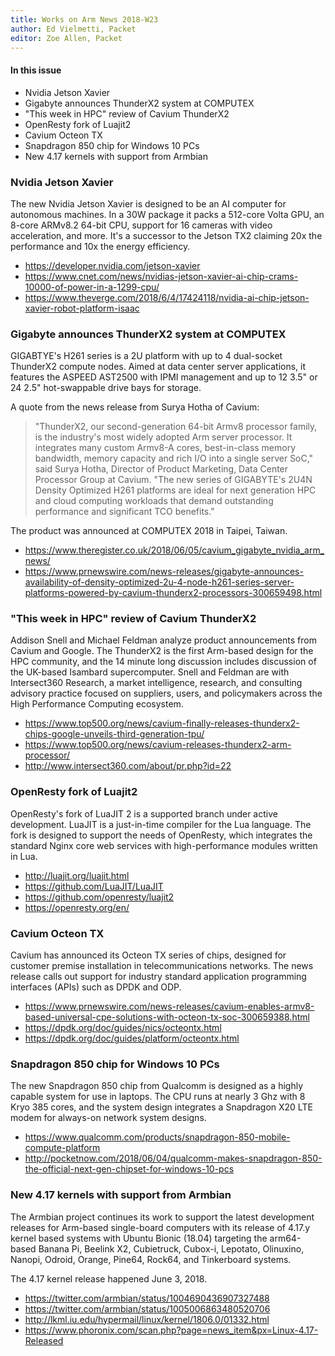 ```yaml
---
title: Works on Arm News 2018-W23
author: Ed Vielmetti, Packet
editor: Zoe Allen, Packet
---
```


#### In this issue

* Nvidia Jetson Xavier
* Gigabyte announces ThunderX2 system at COMPUTEX
* "This week in HPC" review of Cavium ThunderX2
* OpenResty fork of Luajit2
* Cavium Octeon TX
* Snapdragon 850 chip for Windows 10 PCs
* New 4.17 kernels with support from Armbian

### Nvidia Jetson Xavier

The new Nvidia Jetson Xavier is designed to be an
AI computer for autonomous machines. In a 30W
package it packs a 512-core Volta GPU, an 8-core
ARMv8.2 64-bit CPU, support for 16 cameras with
video acceleration, and more. It's a successor
to the Jetson TX2 claiming 20x the performance
and 10x the energy efficiency.

* https://developer.nvidia.com/jetson-xavier
* https://www.cnet.com/news/nvidias-jetson-xavier-ai-chip-crams-10000-of-power-in-a-1299-cpu/
* https://www.theverge.com/2018/6/4/17424118/nvidia-ai-chip-jetson-xavier-robot-platform-isaac

### Gigabyte announces ThunderX2 system at COMPUTEX

GIGABTYE's H261 series is a 2U platform with up to 4 dual-socket
ThunderX2 compute nodes. Aimed at data center server applications,
it features the ASPEED AST2500 with IPMI management and up to 12 3.5"
or 24 2.5" hot-swappable drive bays for storage. 

A quote from the news release from Surya Hotha of Cavium:

> "ThunderX2, our second-generation 64-bit Armv8 processor family,
is the industry's most widely adopted Arm server processor. It
integrates many custom Armv8-A cores, best-in-class memory bandwidth,
memory capacity and rich I/O into a single server SoC," said Surya
Hotha, Director of Product Marketing, Data Center Processor Group
at Cavium. "The new series of GIGABYTE's 2U4N Density Optimized
H261 platforms are ideal for next generation HPC and cloud computing
workloads that demand outstanding performance and significant TCO
benefits."

The product was announced at COMPUTEX 2018 in Taipei, Taiwan.

* https://www.theregister.co.uk/2018/06/05/cavium_gigabyte_nvidia_arm_news/
* https://www.prnewswire.com/news-releases/gigabyte-announces-availability-of-density-optimized-2u-4-node-h261-series-server-platforms-powered-by-cavium-thunderx2-processors-300659498.html

### "This week in HPC" review of Cavium ThunderX2

Addison Snell and Michael Feldman analyze product announcements from Cavium and Google. 
The ThunderX2 is the first Arm-based design for the HPC community, and the 14 minute
long discussion includes discussion of the UK-based Isambard supercomputer. Snell and
Feldman are with Intersect360 Research, a market intelligence, research, and 
consulting advisory practice focused on suppliers, users, and policymakers across 
the High Performance Computing ecosystem.

* https://www.top500.org/news/cavium-finally-releases-thunderx2-chips-google-unveils-third-generation-tpu/
* https://www.top500.org/news/cavium-releases-thunderx2-arm-processor/
* http://www.intersect360.com/about/pr.php?id=22

### OpenResty fork of Luajit2

OpenResty's fork of LuaJIT 2 is a supported branch under active
development. LuaJIT is a just-in-time compiler for the Lua language.
The fork is designed to support the needs of OpenResty, which integrates
the standard Nginx core web services with high-performance modules
written in Lua.

* http://luajit.org/luajit.html
* https://github.com/LuaJIT/LuaJIT
* https://github.com/openresty/luajit2
* https://openresty.org/en/

### Cavium Octeon TX

Cavium has announced its Octeon TX series of chips, designed
for customer premise installation in telecommunications networks.
The news release calls out support for industry standard application
programming interfaces (APIs) such as DPDK and ODP.

* https://www.prnewswire.com/news-releases/cavium-enables-armv8-based-universal-cpe-solutions-with-octeon-tx-soc-300659388.html
* https://dpdk.org/doc/guides/nics/octeontx.html
* https://dpdk.org/doc/guides/platform/octeontx.html

### Snapdragon 850 chip for Windows 10 PCs

The new Snapdragon 850 chip from Qualcomm is designed as a
highly capable system for use in laptops. The CPU runs at
nearly 3 Ghz with 8 Kryo 385 cores, and the system design
integrates a Snapdragon X20 LTE modem for always-on network
system designs.

* https://www.qualcomm.com/products/snapdragon-850-mobile-compute-platform
* http://pocketnow.com/2018/06/04/qualcomm-makes-snapdragon-850-the-official-next-gen-chipset-for-windows-10-pcs

### New 4.17 kernels with support from Armbian

The Armbian project continues its work to support the latest development
releases for Arm-based single-board computers with its release of 4.17.y kernel
based systems with Ubuntu Bionic (18.04) targeting the arm64-based 
Banana Pi, Beelink X2, Cubietruck, Cubox-i, Lepotato, Olinuxino, 
Nanopi, Odroid, Orange, Pine64, Rock64, and Tinkerboard systems. 

The 4.17 kernel release happened June 3, 2018.

* https://twitter.com/armbian/status/1004690436907327488
* https://twitter.com/armbian/status/1005006863480520706
* http://lkml.iu.edu/hypermail/linux/kernel/1806.0/01332.html
* https://www.phoronix.com/scan.php?page=news_item&px=Linux-4.17-Released
